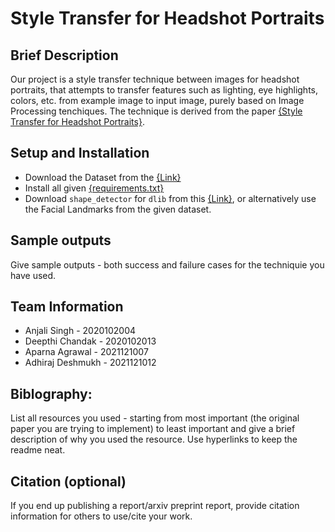 # Style Transfer for Headshot Portraits

## Brief Description

Our project is a style transfer technique between images for headshot portraits, that attempts to transfer features such as lighting, eye highlights, colors, etc. from example image to input image, purely based on Image Processing tenchiques. The technique is derived from the paper [{Style Transfer for Headshot Portraits}](https://people.csail.mit.edu/yichangshih/portrait_web/2014_portrait.pdf).

## Setup and Installation

- Download the Dataset from the [{Link}](http://groups.csail.mit.edu/graphics/face/tracker/release/zipfiles/data.zip)
- Install all given [{requirements.txt}](requirements.txt)
- Download `shape_detector` for `dlib` from this [{Link}](http://dlib.net/files/shape_predictor_68_face_landmarks.dat.bz2), or alternatively use the Facial Landmarks from the given dataset.

## Sample outputs

Give sample outputs - both success and failure cases for the techniquie you have used.

## Team Information

- Anjali Singh - 2020102004
- Deepthi Chandak - 2020102013
- Aparna Agrawal - 2021121007
- Adhiraj Deshmukh - 2021121012

## Biblography:
List all resources you used - starting from most important (the original paper you are trying to implement) to least important and give a brief description of why you used the resource. Use hyperlinks to keep the readme neat.

## Citation (optional)

If you end up publishing a report/arxiv preprint report, provide citation information for others to use/cite your work.
